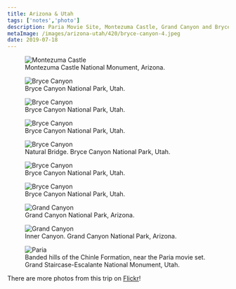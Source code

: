```yaml
---
title: Arizona & Utah
tags: ['notes','photo']
description: Paria Movie Site, Montezuma Castle, Grand Canyon and Bryce Canyon.
metaImage: /images/arizona-utah/420/bryce-canyon-4.jpeg
date: 2019-07-18
---
```

<figure class="pull--both">
    <img src="/images/arizona-utah/1024/montezuma-1.jpeg" loading="lazy" alt="Montezuma Castle">
<figcaption>
Montezuma Castle National Monument, Arizona.</figcaption>
</figure>
<figure class="pull--both">
    <img src="/images/arizona-utah/1024/bryce-canyon-1.jpeg" loading="lazy" alt="Bryce Canyon">
<figcaption>Bryce Canyon National Park, Utah.</figcaption>
</figure>
<figure>
    <img src="/images/arizona-utah/768/bryce-canyon-2.jpeg" loading="lazy" alt="Bryce Canyon">
<figcaption>Bryce Canyon National Park, Utah.</figcaption>
</figure> 
<figure>
    <img src="/images/arizona-utah/768/bryce-canyon-3.jpeg" loading="lazy" alt="Bryce Canyon">
    <figcaption>Bryce Canyon National Park, Utah.</figcaption>
</figure>
<figure class="pull--both">
        <img src="/images/arizona-utah/1024/bryce-canyon-4.jpeg" loading="lazy" alt="Bryce Canyon">
    <figcaption>Natural Bridge. Bryce Canyon National Park, Utah. </figcaption>
</figure>
<figure class="pull--both">
    <img src="/images/arizona-utah/1024/bryce-canyon-5.jpeg" loading="lazy" alt="Bryce Canyon">
    <figcaption>Bryce Canyon National Park, Utah. </figcaption>
</figure>

<figure>
    <img src="/images/arizona-utah/768/bryce-canyon-7.jpeg" loading="lazy" alt="Bryce Canyon">
    <figcaption>Bryce Canyon National Park, Utah.</figcaption>
</figure>
<figure>
    <img src="/images/arizona-utah/1024/grand-canyon-1.jpeg" loading="lazy" alt="Grand Canyon">
    <figcaption>Grand Canyon National Park, Arizona. </figcaption>
</figure>
<figure class="pull--both">
    <img src="/images/arizona-utah/1024/grand-canyon-2.jpeg" loading="lazy" alt="Grand Canyon">
    <figcaption> Inner Canyon. Grand Canyon National Park, Arizona. </figcaption>
</figure>
<figure class="pull--both">
    <img src="/images/arizona-utah/1024/paria-ut-1.jpeg" loading="lazy" alt="Paria">
    <figcaption>Banded hills of the Chinle Formation, near the Paria movie set. Grand Staircase-Escalante National Monument, Utah. </figcaption>
</figure>

<div class="text_center">There are more photos from this trip on <a href="https://flickr.com/photos/joshuacrain/albums/72157670159343188" rel="noopener">Flickr</a>!</div>
